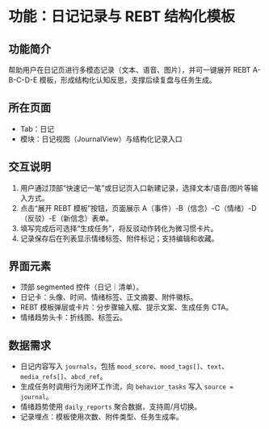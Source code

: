 # 功能：日记记录与 REBT 结构化模板

## 功能简介
帮助用户在日记页进行多模态记录（文本、语音、图片），并可一键展开 REBT A-B-C-D-E 模板，形成结构化认知反思，支撑后续复盘与任务生成。

## 所在页面
- Tab：日记
- 模块：日记视图（JournalView）与结构化记录入口

## 交互说明
1. 用户通过顶部“快速记一笔”或日记页入口新建记录，选择文本/语音/图片等输入方式。
2. 点击“展开 REBT 模板”按钮，页面展示 A（事件）-B（信念）-C（情绪）-D（反驳）-E（新信念）表单。
3. 填写完成后可选择“生成任务”，将反驳动作转化为微习惯卡片。
4. 记录保存后在列表显示情绪标签、附件标记；支持编辑和收藏。

## 界面元素
- 顶部 segmented 控件（日记｜清单）。
- 日记卡：头像、时间、情绪标签、正文摘要、附件徽标。
- REBT 模板弹层或卡片：分步骤输入框、提示文案、生成任务 CTA。
- 情绪趋势头卡：折线图、标签云。

## 数据需求
- 日记内容写入 `journals`，包括 `mood_score`、`mood_tags[]`、`text`、`media_refs[]`、`abcd_ref`。
- 生成任务时调用行为闭环工作流，向 `behavior_tasks` 写入 `source = journal`。
- 情绪趋势使用 `daily_reports` 聚合数据，支持周/月切换。
- 记录埋点：模板使用次数、附件类型、任务生成率。
